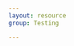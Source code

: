 ```yaml
---
layout: resource
group: Testing

---
```

<!-- General resources go here -->

<!-- ### Core -->

<!-- ### Intermediate -->

<!-- ### Advanced -->

<!-- ### Jedi -->
